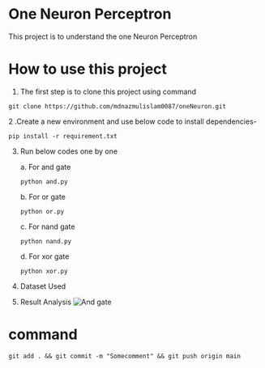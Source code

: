 # One Neuron Perceptron

This project is to understand the one Neuron Perceptron

# How to use this project
1. The first step is to clone this project using command 
```
git clone https://github.com/mdnazmulislam0087/oneNeuron.git

```
2 .Create a new environment and use below code to install dependencies-
```
pip install -r requirement.txt

```
3. Run below codes one by one

    a. For and gate 
    ```
    python and.py

    ```
    b. For or gate 
    ```
    python or.py

    ```
    c. For nand gate 
    ```
    python nand.py

    ```
    d. For xor gate 
    ```
    python xor.py

    ```
4. Dataset Used

5. Result Analysis
![And gate](oneNeuron\oneNeuron\plots\and.png)




# command 
```
git add . && git commit -m "Somecomment" && git push origin main
```
